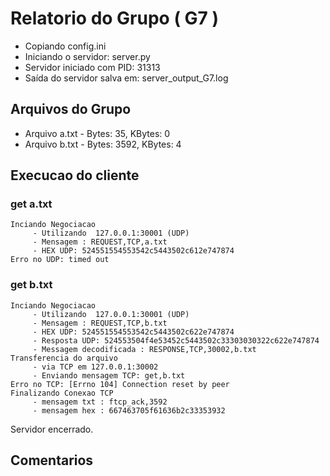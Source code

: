 # Relatorio do Grupo ( G7 )

 - Copiando config.ini
- Iniciando o servidor: server.py
 - Servidor iniciado com PID: 31313
 - Saída do servidor salva em: server_output_G7.log

## Arquivos do Grupo

- Arquivo a.txt - Bytes: 35, KBytes: 0
- Arquivo b.txt - Bytes: 3592, KBytes: 4

## Execucao do cliente

### get a.txt
```
Inciando Negociacao
	 - Utilizando  127.0.0.1:30001 (UDP)
	 - Mensagem : REQUEST,TCP,a.txt
	 - HEX UDP: 524551554553542c5443502c612e747874
Erro no UDP: timed out
```
### get b.txt
```
Inciando Negociacao
	 - Utilizando  127.0.0.1:30001 (UDP)
	 - Mensagem : REQUEST,TCP,b.txt
	 - HEX UDP: 524551554553542c5443502c622e747874
	 - Resposta UDP: 524553504f4e53452c5443502c33303030322c622e747874
	 - Messagem decodificada : RESPONSE,TCP,30002,b.txt
Transferencia do arquivo
	 - via TCP em 127.0.0.1:30002
	 - Enviando mensagem TCP: get,b.txt
Erro no TCP: [Errno 104] Connection reset by peer
Finalizando Conexao TCP
	 - mensagem txt : ftcp_ack,3592
	 - mensagem hex : 667463705f61636b2c33353932
```
Servidor encerrado.

## Comentarios

